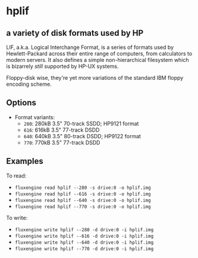 hplif
====
## a variety of disk formats used by HP
<!-- This file is automatically generated. Do not edit. -->

LIF, a.k.a. Logical Interchange Format, is a series of formats used by
Hewlett-Packard across their entire range of computers, from calculators to
modern servers. It also defines a simple non-hierarchical filesystem which is
bizarrely _still_ supported by HP-UX systems.

Floppy-disk wise, they're yet more variations of the standard IBM floppy
encoding scheme.

## Options

  - Format variants:
      - `280`: 280kB 3.5" 70-track SSDD; HP9121 format
      - `616`: 616kB 3.5" 77-track DSDD
      - `640`: 640kB 3.5" 80-track DSDD; HP9122 format
      - `770`: 770kB 3.5" 77-track DSDD

## Examples

To read:

  - `fluxengine read hplif --280 -s drive:0 -o hplif.img`
  - `fluxengine read hplif --616 -s drive:0 -o hplif.img`
  - `fluxengine read hplif --640 -s drive:0 -o hplif.img`
  - `fluxengine read hplif --770 -s drive:0 -o hplif.img`

To write:

  - `fluxengine write hplif --280 -d drive:0 -i hplif.img`
  - `fluxengine write hplif --616 -d drive:0 -i hplif.img`
  - `fluxengine write hplif --640 -d drive:0 -i hplif.img`
  - `fluxengine write hplif --770 -d drive:0 -i hplif.img`

